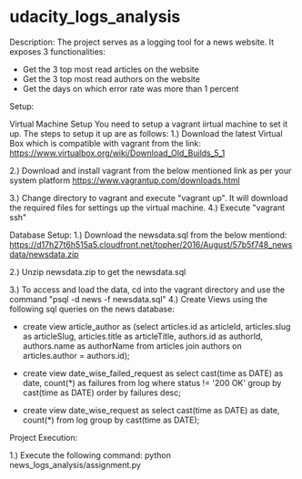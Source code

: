 # udacity_logs_analysis

Description:
The project serves as a logging tool for a news website.
It exposes 3 functionalities:
* Get the 3 top most read articles on the website
* Get the 3 top most read authors on the website
* Get the days on which error rate was more than 1 percent

Setup:

Virtual Machine Setup
You need to setup a vagrant iirtual machine to set it up.
The steps to setup it up are as follows:
1.) Download the latest Virtual Box which is compatible with vagrant from the link:
https://www.virtualbox.org/wiki/Download_Old_Builds_5_1

2.) Download and install vagrant from the below mentioned link as per your system platform
https://www.vagrantup.com/downloads.html

3.) Change directory to vagrant and execute "vagrant up". It will download the required files for settings up the virtual machine.
4.) Execute "vagrant ssh"

Database Setup:
1.) Download the newsdata.sql from the below mentiond:
https://d17h27t6h515a5.cloudfront.net/topher/2016/August/57b5f748_newsdata/newsdata.zip

2.) Unzip newsdata.zip to get the newsdata.sql

3.) To access and load the data, cd into the vagrant directory and use the command 
"psql -d news -f newsdata.sql"
4.) Create Views using the following sql queries on the news database:
  * create view article_author as (select articles.id as articleId, articles.slug as articleSlug, articles.title as articleTitle, authors.id as authorId, authors.name as authorName from articles join authors on articles.author = authors.id);

  * create view date_wise_failed_request as select cast(time as DATE) as date, count(*) as failures from log where status != '200 OK' group by cast(time as DATE) order by failures desc;

  * create view date_wise_request as select cast(time as DATE) as date, count(*)  from log group by cast(time as DATE);


Project Execution:

1.) Execute the following command:
python news_logs_analysis/assignment.py
